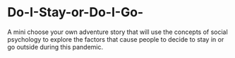 # Do-I-Stay-or-Do-I-Go-
A mini choose your own adventure story that will use the concepts of social psychology to explore the factors that cause people to decide to stay in or go outside during this pandemic.
